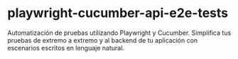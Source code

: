 # playwright-cucumber-api-e2e-tests
Automatización de pruebas utilizando Playwright y Cucumber.  Simplifica tus pruebas de extremo a extremo y al backend de tu aplicación con escenarios escritos en lenguaje natural.
